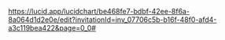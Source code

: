 https://lucid.app/lucidchart/be468fe7-bdbf-42ee-8f6a-8a064d1d2e0e/edit?invitationId=inv_07706c5b-b16f-48f0-afd4-a3c119bea422&page=0_0#
